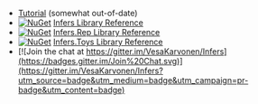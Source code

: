 * [Tutorial](Docs/Tutorial.md) (somewhat out-of-date)
* [![NuGet](https://img.shields.io/nuget/v/Infers.svg)](https://www.nuget.org/packages/Infers/) [Infers Library Reference](http://vesakarvonen.github.io/Infers/Infers.html)
* [![NuGet](https://img.shields.io/nuget/v/Infers.Rep.svg)](https://www.nuget.org/packages/Infers.Rep/) [Infers.Rep Library Reference](http://vesakarvonen.github.io/Infers/Infers.Rep.html)
* [![NuGet](https://img.shields.io/nuget/v/Infers.Toys.svg)](https://www.nuget.org/packages/Infers.Toys/) [Infers.Toys Library Reference](http://vesakarvonen.github.io/Infers/Infers.Toys.html)
* [![Join the chat at https://gitter.im/VesaKarvonen/Infers](https://badges.gitter.im/Join%20Chat.svg)](https://gitter.im/VesaKarvonen/Infers?utm_source=badge&utm_medium=badge&utm_campaign=pr-badge&utm_content=badge)
